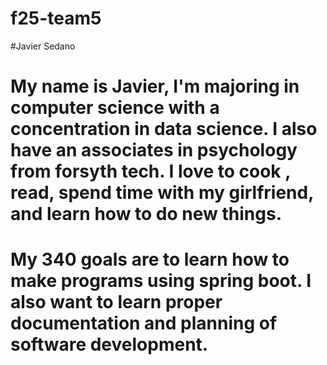 # f25-team5

#Javier Sedano 

# My name is Javier, I'm majoring in computer science with a concentration in data science. I also have an associates in psychology from forsyth tech. I love to cook , read, spend time with my girlfriend, and learn how to do new things. 

# My 340 goals are to learn how to make programs using spring boot. I also want to learn proper documentation and planning of software development.
